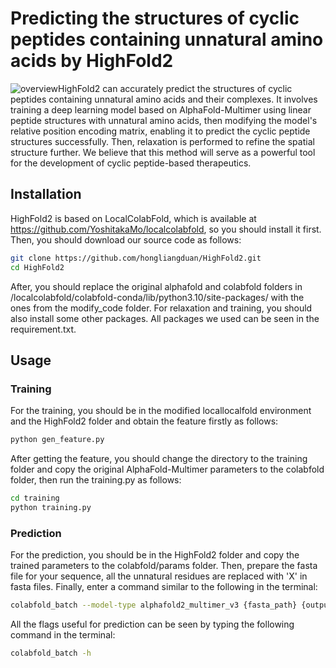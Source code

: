 # Predicting the structures of cyclic peptides containing unnatural amino acids by HighFold2

![overview](./util/overview.png)HighFold2 can accurately predict the structures of cyclic peptides containing unnatural amino acids and their complexes. It involves training a deep learning model based on AlphaFold-Multimer using linear peptide structures with unnatural amino acids, then modifying the model's relative position encoding matrix, enabling it to predict the cyclic peptide structures successfully. Then, relaxation is performed to refine the spatial structure further. We believe that this method will serve as a powerful tool for the development of cyclic peptide-based therapeutics.

## Installation

HighFold2 is based on LocalColabFold, which is available at https://github.com/YoshitakaMo/localcolabfold, so you should install it first. Then, you should download our source code as follows:

```bash
git clone https://github.com/hongliangduan/HighFold2.git
cd HighFold2
```

After, you should replace the original alphafold and colabfold folders in /localcolabfold/colabfold-conda/lib/python3.10/site-packages/ with the ones from the modify\_code folder. For relaxation and training, you should also install some other packages. All packages we used can be seen in the requirement.txt.

## Usage

### Training

For the training, you should be in the modified locallocalfold environment and the HighFold2 folder and obtain the feature firstly as follows:

```bash
python gen_feature.py
```

After getting the feature, you should change the directory to the training folder and copy the original AlphaFold-Multimer parameters to the colabfold folder, then run the training.py as follows:

```bash
cd training
python training.py
```

### Prediction

For the prediction, you should be in the HighFold2 folder and copy the trained parameters to the colabfold/params folder. Then, prepare the fasta file for your sequence, all the unnatural residues are replaced with 'X' in fasta files. Finally, enter a command similar to the following in the terminal:

```bash
colabfold_batch --model-type alphafold2_multimer_v3 {fasta_path} {output_path} --unnatural_residue {unnatural_amino_acids} --flag-cyclic-peptide 1 --flag-nc 1 --amber
```

All the flags useful for prediction can be seen by typing the following command in the terminal:

```bash
colabfold_batch -h
```
